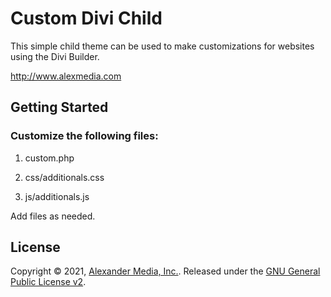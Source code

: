 # Custom Divi Child

This simple child theme can be used to make customizations for websites
using the Divi Builder.

http://www.alexmedia.com

## Getting Started

### Customize the following files:

1. custom.php

2. css/additionals.css

3. js/additionals.js

Add files as needed.

## License

Copyright © 2021, [Alexander Media, Inc.](http://www.alexmedia.com).
Released under the [GNU General Public License v2](LICENSE).
